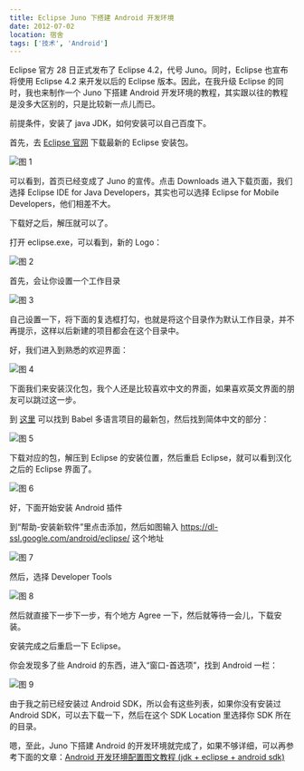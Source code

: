 ```yaml
---
title: Eclipse Juno 下搭建 Android 开发环境
date: 2012-07-02
location: 宿舍
tags: ['技术', 'Android']
---
```


Eclipse 官方 28 日正式发布了 Eclipse 4.2，代号 Juno。同时，Eclipse 也宣布将使用 Eclipse 4.2 来开发以后的 Eclipse 版本。因此，在我升级 Eclipse 的同时，我也来制作一个 Juno 下搭建 Android 开发环境的教程，其实跟以往的教程是没多大区别的，只是比较新一点儿而已。

前提条件，安装了 java JDK，如何安装可以自己百度下。

首先，去 [Eclipse 官网](http://www.eclipse.org/) 下载最新的 Eclipse 安装包。

![图 1](/images/posts/set-eclipse-juno-for-android-01.png)

可以看到，首页已经变成了 Juno 的宣传。点击 Downloads 进入下载页面，我们选择 Eclipse IDE for Java Developers，其实也可以选择 Eclipse for Mobile Developers，他们相差不大。

下载好之后，解压就可以了。

打开 eclipse.exe，可以看到，新的 Logo：

![图 2](/images/posts/set-eclipse-juno-for-android-02.png)

首先，会让你设置一个工作目录

![图 3](/images/posts/set-eclipse-juno-for-android-03.png)

自己设置一下，将下面的复选框打勾，也就是将这个目录作为默认工作目录，并不再提示，这样以后新建的项目都会在这个目录中。

好，我们进入到熟悉的欢迎界面：

![图 4](/images/posts/set-eclipse-juno-for-android-04.png)

下面我们来安装汉化包，我个人还是比较喜欢中文的界面，如果喜欢英文界面的朋友可以跳过这一步。

到 [这里](http://build.eclipse.org/technology/babel/babel_language_packs/) 可以找到 Babel 多语言项目的最新包，然后找到简体中文的部分：

![图 5](/images/posts/set-eclipse-juno-for-android-05.png)

下载对应的包，解压到 Eclipse 的安装位置，然后重启 Eclipse，就可以看到汉化之后的 Eclipse 界面了。

![图 6](/images/posts/set-eclipse-juno-for-android-06.png)

好，下面开始安装 Android 插件

到“帮助-安装新软件”里点击添加，然后如图输入 https://dl-ssl.google.com/android/eclipse/ 这个地址

![图 7](/images/posts/set-eclipse-juno-for-android-07.png)

然后，选择 Developer Tools

![图 8](/images/posts/set-eclipse-juno-for-android-08.png)

然后就直接下一步下一步，有个地方 Agree 一下，然后就等待一会儿，下载安装。

安装完成之后重启一下 Eclipse。

你会发现多了些 Android 的东西，进入“窗口-首选项”，找到 Android 一栏：

![图 9](/images/posts/set-eclipse-juno-for-android-09.png)

由于我之前已经安装过 Android SDK，所以会有这些列表，如果你没有安装过 Android SDK，可以去下载一下，然后在这个 SDK Location 里选择你 SDK 所在的目录。

嗯，至此，Juno 下搭建 Android 的开发环境就完成了，如果不够详细，可以再参考下面的文章：[Android 开发环境配置图文教程 (jdk + eclipse + android sdk)](http://blog.csdn.net/webrobot/article/details/7304831)
